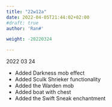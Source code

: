 ```yaml
---
title: "22w12a"
date: 2022-04-05T21:44:02+02:00
#draft: true
author: 'Ran#'

weight: -20220324

---
```


2022 03 24

- Added Darkness mob effect
- Added Sculk Shrieker functionality
- Added the Warden mob
- Added boat with chest
- Added the Swift Sneak enchantment
